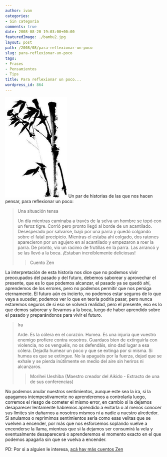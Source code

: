 ```yaml
---
author: ivan
categories:
- Sin categoría
comments: true
date: 2008-08-20 19:03:00+00:00
featuredImage: ./bambu2.jpg
layout: post
path: /2008/08/para-reflexionar-un-poco
slug: para-reflexionar-un-poco
tags:
- Frases
- Pensamientos
- Tips
title: Para reflexionar un poco...
wordpress_id: 864
---
```


[![](./bambu2.jpg)](http://4.bp.blogspot.com/_T2UWuNJg3dQ/SKwtBsBXndI/AAAAAAAAA0s/INFmN-f-s9Q/s1600-h/bambu2.jpg)
Un par de historias de las que nos hacen pensar, para reflexionar un poco:

<blockquote>Una situación tensa

Un día mientras caminaba a través de la selva un hombre se topó con un feroz tigre. Corrió pero pronto llegó al borde de un acantilado. Desesperado por salvarse, bajó por una parra y quedó colgando sobre el fatal precipicio. Mientras el estaba ahí colgado, dos ratones aparecieron por un agujero en al acantilado y empezaron a roer la parra. De pronto, vio un racimo de frutillas en la parra. Las arrancó y se las llevó a la boca. ¡Estaban increíblemente deliciosas!

> Cuento Zen

> </blockquote>

La interpretación de esta historia nos dice que no podemos vivir preocupados del pasado y del futuro, debemos saborear y aprovechar el presente, que es lo que podemos alcanzar, el pasado ya se quedó ahí, aprendemos de los errores, pero no podemos permitir que nos persiga eternamente. El futuro aún es incierto, no podemos estar seguros de lo que vaya a suceder, podemos ver lo que en teoría podría pasar, pero nunca estaremos seguros de si eso se volverá realidad, pero el presente, eso es lo que demos saborear y llevarnos a la boca, luego de haber aprendido sobre el pasado y preparándonos para vivir el futuro.

<blockquote>Ira

Arde. Es la cólera en el corazón. Humea. Es una injuria que vuestro enemigo profiere contra vosotros. Guardaos bien de extinguirla con violencia, no os venguéis, no os defendáis, sino dad lugar a esa cólera. Dejadla humear un poco y que se extinga por si misma. Si humea es que se extingue. No la apaguéis por la fuerza, dejad que se exhale y se pierda inútilmente en medio del aire sin heriros ni alcanzaros.

> Morihei Ueshiba (Maestro creador del Aikido - Extracto de una de sus conferencias)

> </blockquote>

No podemos anular nuestros sentimientos, aunque este sea la ira, si la apagamos intempestivamente no aprenderemos a controlarla luego, corremos el riesgo de cometer el mismo error, en cambio si la dejamos desaparecer lentamente habremos aprendido a evitarla o al menos conocer sus límites sin dañarnos a nosotros mismos ni a nadie a nuestro alrededor. Si anulamos o reprimimos sentimientos sería como esas velitas que se vuelven a encender, por más que nos esforcemos soplando vuelve a encenderse la llama, mientras que si la dejamos ser consumirá la vela y eventualmente desaparecerá o aprenderemos el momento exacto en el que podemos apagarla sin que se vuelva a encender.

PD: Por si a alguien le interesa, [acá hay más cuentos Zen](http://www.geocities.com/olguin_jorge/cuentoszen00.htm)